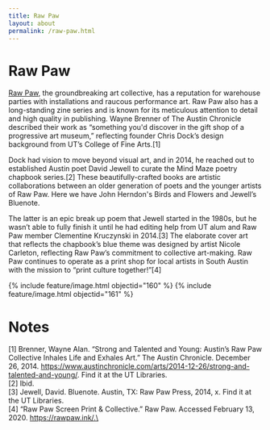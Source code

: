 ```yaml
---
title: Raw Paw
layout: about
permalink: /raw-paw.html
---
```

# Raw Paw
[Raw Paw](https://rawpaw.ink/), the groundbreaking art collective, has a reputation for warehouse parties with installations and raucous performance art. Raw Paw also has a long-standing zine series and is known for its meticulous attention to detail and high quality in publishing. Wayne Brenner of The Austin Chronicle described their work as “something you'd discover in the gift shop of a progressive art museum,” reflecting founder Chris Dock’s design background from UT’s College of Fine Arts.[1]

Dock had vision to move beyond visual art, and in 2014, he reached out to established Austin poet David Jewell to curate the Mind Maze poetry chapbook series.[2] These beautifully-crafted books are artistic collaborations between an older generation of poets and the younger artists of Raw Paw. Here we have John Herndon's Birds and Flowers and Jewell’s Bluenote.

The latter is an epic break up poem that Jewell started in the 1980s, but he wasn’t able to fully finish it until he had editing help from UT alum and Raw Paw member Clementine Kruczynski in 2014.[3] The elaborate cover art that reflects the chapbook’s blue theme was designed by artist Nicole Carleton, reflecting Raw Paw’s commitment to collective art-making. Raw Paw continues to operate as a print shop for local artists in South Austin with the mission to “print culture together!”[4]

{% include feature/image.html objectid="160" %}
{% include feature/image.html objectid="161" %}

# Notes
[1] Brenner, Wayne Alan. “Strong and Talented and Young: Austin’s Raw Paw Collective Inhales Life and Exhales Art.” The Austin Chronicle. December 26, 2014. https://www.austinchronicle.com/arts/2014-12-26/strong-and-talented-and-young/. Find it at the UT Libraries.\
[2] Ibid.\
[3] Jewell, David. Bluenote. Austin, TX: Raw Paw Press, 2014, x. Find it at the UT Libraries.\
[4] “Raw Paw Screen Print & Collective.” Raw Paw. Accessed February 13, 2020. https://rawpaw.ink/.\


